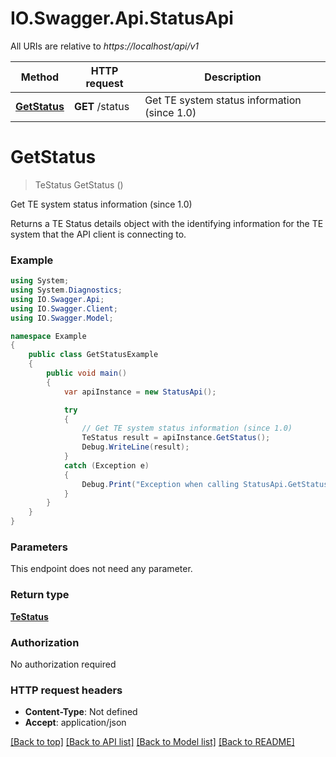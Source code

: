 # IO.Swagger.Api.StatusApi

All URIs are relative to *https://localhost/api/v1*

Method | HTTP request | Description
------------- | ------------- | -------------
[**GetStatus**](StatusApi.md#getstatus) | **GET** /status | Get TE system status information (since 1.0)


<a name="getstatus"></a>
# **GetStatus**
> TeStatus GetStatus ()

Get TE system status information (since 1.0)

Returns a TE Status details object with the identifying information for the TE system that the API client is connecting to.

### Example
```csharp
using System;
using System.Diagnostics;
using IO.Swagger.Api;
using IO.Swagger.Client;
using IO.Swagger.Model;

namespace Example
{
    public class GetStatusExample
    {
        public void main()
        {
            var apiInstance = new StatusApi();

            try
            {
                // Get TE system status information (since 1.0)
                TeStatus result = apiInstance.GetStatus();
                Debug.WriteLine(result);
            }
            catch (Exception e)
            {
                Debug.Print("Exception when calling StatusApi.GetStatus: " + e.Message );
            }
        }
    }
}
```

### Parameters
This endpoint does not need any parameter.

### Return type

[**TeStatus**](TeStatus.md)

### Authorization

No authorization required

### HTTP request headers

 - **Content-Type**: Not defined
 - **Accept**: application/json

[[Back to top]](#) [[Back to API list]](../README.md#documentation-for-api-endpoints) [[Back to Model list]](../README.md#documentation-for-models) [[Back to README]](../README.md)


